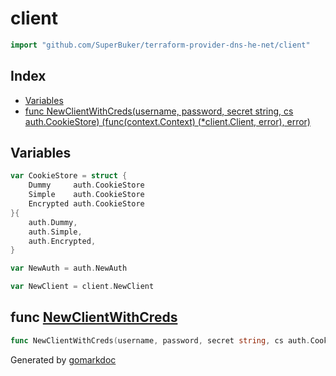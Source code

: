 <!-- Code generated by gomarkdoc. DO NOT EDIT -->

# client

```go
import "github.com/SuperBuker/terraform-provider-dns-he-net/client"
```

## Index

- [Variables](<#variables>)
- [func NewClientWithCreds(username, password, secret string, cs auth.CookieStore) (func(context.Context) (*client.Client, error), error)](<#func-newclientwithcreds>)


## Variables

```go
var CookieStore = struct {
    Dummy     auth.CookieStore
    Simple    auth.CookieStore
    Encrypted auth.CookieStore
}{
    auth.Dummy,
    auth.Simple,
    auth.Encrypted,
}
```

```go
var NewAuth = auth.NewAuth
```

```go
var NewClient = client.NewClient
```

## func [NewClientWithCreds](<https://github.com/SuperBuker/terraform-provider-dns-he-net/tree/master/common/client/blob/master/client/shortcuts.go#L26>)

```go
func NewClientWithCreds(username, password, secret string, cs auth.CookieStore) (func(context.Context) (*client.Client, error), error)
```



Generated by [gomarkdoc](<https://github.com/princjef/gomarkdoc>)
